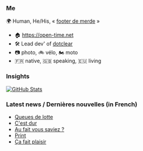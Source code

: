 ### Me

🌍 Human, He/His, « [footer de merde](https://open-time.net/post/2013/07/17/La-veritable-histoire-du-Footer-de-merde-) » 
* 🏠 https://open-time.net 
* 🛠️ Lead dev' of [dotclear](https://git.dotclear.org/dev/dotclear)
* 📷 photo, 🚲 vélo, 🏍️ moto 
* 🇫🇷 native, 🇬🇧 speaking, 🇪🇺 living

### Insights

[![GitHub Stats](https://github-readme-stats-sigma-five.vercel.app/api?username=franck-paul)](https://github.com/franck-paul)

### Latest news / Dernières nouvelles (in French)

<!-- BLOG-POST-LIST:START -->
- [Queues de lotte](https://open-time.net/post/2024/02/04/Queues-de-lotte)
- [C&#39;est dur](https://open-time.net/post/2024/02/03/C-est-dur)
- [Au fait vous saviez ?](https://open-time.net/post/2024/02/02/Au-fait-vous-saviez)
- [Print](https://open-time.net/post/2024/02/01/Print)
- [Ça fait plaisir](https://open-time.net/post/2024/01/31/Ca-fait-plaisir)
<!-- BLOG-POST-LIST:END -->
